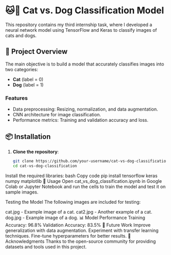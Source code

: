 # 🐱🐶 Cat vs. Dog Classification Model

This repository contains my third internship task, where I developed a neural network model using TensorFlow and Keras to classify images of cats and dogs.

## 📂 Project Overview

The main objective is to build a model that accurately classifies images into two categories:
- **Cat** (label = 0)
- **Dog** (label = 1)

### Features
- Data preprocessing: Resizing, normalization, and data augmentation.
- CNN architecture for image classification.
- Performance metrics: Training and validation accuracy and loss.

## 📦 Installation

1. **Clone the repository**:
   ```bash
   git clone https://github.com/your-username/cat-vs-dog-classification.git
   cd cat-vs-dog-classification
Install the required libraries:
bash
Copy code
pip install tensorflow keras numpy matplotlib
📝 Usage
Open cat_vs_dog_classification.ipynb in Google Colab or Jupyter Notebook and run the cells to train the model and test it on sample images.

Testing the Model
The following images are included for testing:

cat.jpg - Example image of a cat.
cat2.jpg - Another example of a cat.
dog.jpg - Example image of a dog.
📊 Model Performance
Training Accuracy: 96.8%
Validation Accuracy: 83.5%
🚀 Future Work
Improve generalization with data augmentation.
Experiment with transfer learning techniques.
Fine-tune hyperparameters for better results.
🤝 Acknowledgments
Thanks to the open-source community for providing datasets and tools used in this project.
